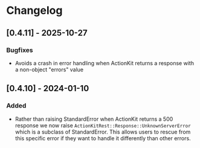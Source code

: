 # Changelog

## [0.4.11] - 2025-10-27

### Bugfixes
- Avoids a crash in error handling when ActionKit returns a response with a non-object "errors" value

## [0.4.10] - 2024-01-10

### Added
- Rather than raising StandardError when ActionKit returns a 500 response we now raise `ActionKitRest::Response::UnknownServerError` which is a subclass of StandardError.  This allows users to rescue from this specific error if they want to handle it differently than other errors.

